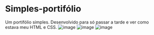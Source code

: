 # Simples-portifólio
Um portifólio simples.
Desenvolvido para  só passar a tarde e ver como estava meu HTML e CSS.
![image](https://user-images.githubusercontent.com/69097449/113497192-f7ba6700-94d7-11eb-8124-127e1950a6c0.png)
![image](https://user-images.githubusercontent.com/69097449/113497203-259fab80-94d8-11eb-8a96-c0e2cc606fe2.png)
![image](https://user-images.githubusercontent.com/69097449/113497226-52ec5980-94d8-11eb-972e-bc6288b181db.png)
